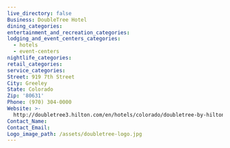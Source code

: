 ```yaml
---
live_directory: false
Business: DoubleTree Hotel
dining_categories:
entertainment_and_recreation_categories:
lodging_and_event_centers_categories:
  - hotels
  - event-centers
nightlife_categories:
retail_categories:
service_categories:
Street: 919 7th Street
City: Greeley
State: Colorado
Zip: '80631'
Phone: (970) 304-0000
Website: >-
  http://doubletree3.hilton.com/en/hotels/colorado/doubletree-by-hilton-greeley-at-lincoln-park-DENGCDT/index.html
Contact_Name:
Contact_Email:
Logo_image_path: /assets/doubletree-logo.jpg
---
```


